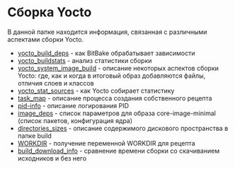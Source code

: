 # Сборка Yocto
В данной папке находится информация, связанная с различными аспектами сборки Yocto.
* [yocto_build_deps](./yocto_build_deps.md) - как BitBake обрабатывает зависимости 
* [yocto_buildstats](./yocto_buildstats.md) - анализ статистики сборки
* [yocto_system_image_build](./yocto_system_image_build.md) - описание некоторых аспектов сборки Yocto: где, как и когда в итоговый образ добавляются файлы, отличия слоев и классов
* [yocto_stat_sources](./yocto_stat_sources.md) - как Yocto собирает статистику
* [task_map](./task_map.md) - описание процесса создания собственного рецепта
* [pid-info](./pid-info.md) - описание логирования PID
* [image_deps](./image_deps.md) - список параметров для образа core-image-minimal (список пакетов, конфигурация ядра)
* [directories_sizes](./directories_sizes.md) - описание содержимого дискового пространства в папке build
* [WORKDIR](./WORKDIR.md) - получение переменной WORKDIR для рецепта
* [build_download_info](./build_download_info.md) - сравнение времени сборки со скачиванием исходников и без него
